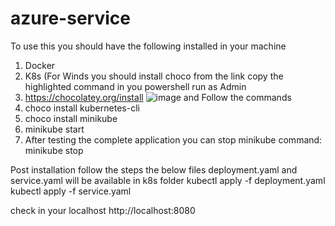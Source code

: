 # azure-service


To use this you should have the following installed in your machine
1. Docker
2. K8s (For Winds you should install choco from the link copy the highlighted command in you powershell run as Admin
3.   https://chocolatey.org/install
![image](https://github.com/user-attachments/assets/5b21a7f9-63e4-4dda-a270-3bbc0fe27f49)
  and Follow the commands
4. choco install kubernetes-cli
5. choco install minikube
6. minikube start
7. After testing the complete application you can stop minikube command: minikube stop

Post installation follow the steps
the below files deployment.yaml and service.yaml will be available in k8s folder
kubectl apply -f deployment.yaml 
kubectl apply -f service.yaml

check in your localhost
http://localhost:8080
